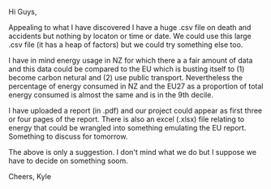 Hi Guys,

Appealing to what I have discovered I have a huge .csv file on death and
accidents but nothing by locaton or time or date. We could use this
large .csv file (it has a heap of factors) but we could try something
else too.

I have in mind energy usage in NZ for which there a a fair amount of
data and this data could be compared to the EU which is busting itself
to (1) become carbon netural and (2) use public transport. Nevertheless
the percentage of energy consumed in NZ and the EU27 as a proportion of
total energy consumed is almost the same and is in the 9th decile.

I have uploaded a report (in .pdf) and our project could appear as first 
three or four pages of the report. There is also an excel (.xlsx) file 
relating to energy that could be wrangled into something emulating the EU
report. Something to discuss for tomorrow.

The above is only a suggestion. I don't mind what we do but I suppose we
have to decide on something soom.

Cheers, Kyle
